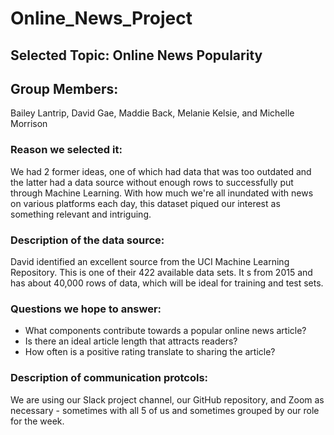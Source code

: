 # Online_News_Project

## Selected Topic: Online News Popularity

## Group Members:

Bailey Lantrip, David Gae, Maddie Back, Melanie Kelsie, and Michelle Morrison

### Reason we selected it: 

We had 2 former ideas, one of which had data that was too outdated and the latter had a data source without enough rows to successfully put through Machine Learning. With how much we're all inundated with news on various platforms each day, this dataset piqued our interest as something relevant and intriguing. 

### Description of the data source:

David identified an excellent source from the UCI Machine Learning Repository. This is one of their 422 available data sets. It
s from 2015 and has about 40,000 rows of data, which will be ideal for training and test sets.

### Questions we hope to answer:

* What components contribute towards a popular online news article?
* Is there an ideal article length that attracts readers?
* How often is a positive rating translate to sharing the article?

### Description of communication protcols:

We are using our Slack project channel, our GitHub repository, and Zoom as necessary - sometimes with all 5 of us and sometimes grouped by our role for the week.



